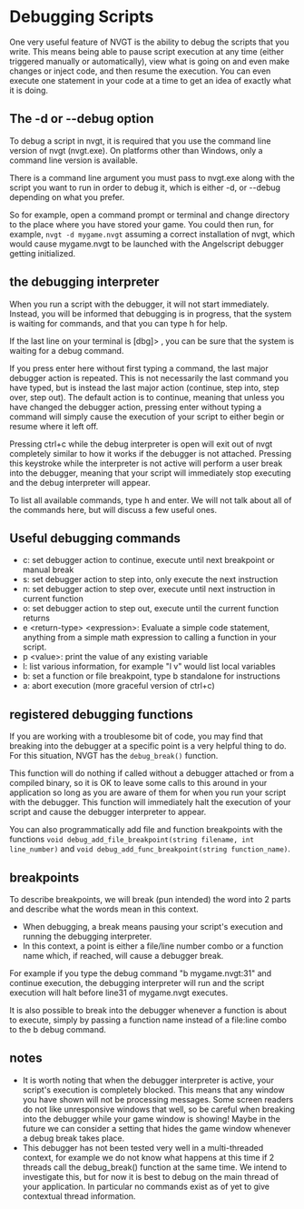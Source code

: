 # Debugging Scripts
One very useful feature of NVGT is the ability to debug the scripts that you write. This means being able to pause script execution at any time (either triggered manually or automatically), view what is going on and even make changes or inject code, and then resume the execution. You can even execute one statement in your code at a time to get an idea of exactly what it is doing.

## The -d or --debug option
To debug a script in nvgt, it is required that you use the command line version of nvgt (nvgt.exe). On platforms other than Windows, only a command line version is available.

There is a command line argument you must pass to nvgt.exe along with the script you want to run in order to debug it, which is either -d, or --debug depending on what you prefer.

So for example, open a command prompt or terminal and change directory to the place where you have stored your game. You could then run, for example, `nvgt -d mygame.nvgt` assuming a correct installation of nvgt, which would cause mygame.nvgt to be launched with the Angelscript debugger getting initialized.

## the debugging interpreter
When you run a script with the debugger, it will not start immediately. Instead, you will be informed that debugging is in progress, that the system is waiting for commands, and that you can type h for help.

If the last line on your terminal is \[dbg\]\> , you can be sure that the system is waiting for a debug command.

If you press enter here without first typing a command, the last major debugger action is repeated. This is not necessarily the last command you have typed, but is instead the last major action (continue, step into, step over, step out). The default action is to continue, meaning that unless you have changed the debugger  action, pressing enter without typing a command will simply cause the execution of your script to either begin or resume where it left off.

Pressing ctrl+c while the debug interpreter is open will exit out of nvgt completely similar to how it works if the debugger is not attached. Pressing this keystroke while the interpreter is not active will perform a user break into the debugger, meaning that your script will immediately stop executing and the debug interpreter will appear.

To list all available commands, type h and enter. We will not talk about all of the commands here, but will discuss a few useful ones.

## Useful debugging commands
* c: set debugger action to continue, execute until next breakpoint or manual break
* s: set debugger action to step into, only execute the next instruction
* n: set debugger action to step over, execute until next instruction in current function
* o: set debugger action to step out, execute until the current function returns
* e \<return-type\> \<expression\>: Evaluate a simple code statement, anything from a simple math expression to calling a function in your script.
* p \<value\>: print the value of any existing variable
* l: list various information, for example "l v" would list local variables
* b: set a function or file breakpoint, type b standalone for instructions
* a: abort execution (more graceful version of ctrl+c)

## registered debugging functions
If you are working with a troublesome bit of code, you may find that breaking into the debugger at a specific point is a very helpful thing to do. For this situation, NVGT has the `debug_break()` function.

This function will do nothing if called without a debugger attached or from a compiled binary, so it is OK to leave some calls to this around in your application so long as you are aware of them for when you run your script with the debugger. This function will immediately halt the execution of your script and cause the debugger interpreter to appear.

You can also programmatically add file and function breakpoints with the functions `void debug_add_file_breakpoint(string filename, int line_number)` and `void debug_add_func_breakpoint(string function_name)`.

## breakpoints
To describe breakpoints, we will break (pun intended) the word into 2 parts and describe what the words mean in this context.
* When debugging, a break means pausing your script's execution and running the debugging interpreter.
* In this context, a point is either a file/line number combo or a function name which, if reached, will cause a debugger break.

For example if you type the debug command "b mygame.nvgt:31" and continue execution, the debugging interpreter will run and the script execution will halt before line31 of mygame.nvgt executes.

It is also possible to break into the debugger whenever a function is about to execute, simply by passing a function name instead of a file:line combo to the b debug command.

## notes
* It is worth noting that when the debugger interpreter is active, your script's execution is completely blocked. This means that any window you have shown will not be processing messages. Some screen readers do not like unresponsive windows that well, so be careful when breaking into the debugger while your game window is showing! Maybe in the future we can consider a setting that hides the game window whenever a debug break takes place.
* This debugger has not been tested very well in a multi-threaded context, for example we do not know what happens at this time if 2 threads call the debug_break() function at the same time. We intend to investigate this, but for now it is best to debug on the main thread of your application. In particular no commands exist as of yet to give contextual thread information.
